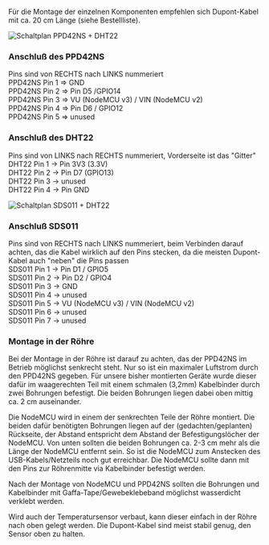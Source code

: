   
Für die Montage der einzelnen Komponenten empfehlen sich Dupont-Kabel mit ca. 20 cm Länge (siehe Bestellliste).
  
![Schaltplan PPD42NS + DHT22](https://raw.githubusercontent.com/opendata-stuttgart/meta/master/files/nodemcu-v3-schaltplan.jpg)  

### Anschluß des PPD42NS  
Pins sind von RECHTS nach LINKS nummeriert  
PPD42NS Pin 1 => GND  
PPD42NS Pin 2 => Pin D5 /GPIO14  
PPD42NS Pin 3 => VU (NodeMCU v3) / VIN (NodeMCU v2)  
PPD42NS Pin 4 => Pin D6 / GPIO12  
PPD42NS Pin 5 => unused  

### Anschluß des DHT22  
Pins sind von LINKS nach RECHTS nummeriert, Vorderseite ist das "Gitter"  
DHT22 Pin 1 -> Pin 3V3 (3.3V)  
DHT22 Pin 2 -> Pin D7 (GPIO13)  
DHT22 Pin 3 -> unused  
DHT22 Pin 4 -> Pin GND  
  
![Schaltplan SDS011 + DHT22](https://raw.githubusercontent.com/opendata-stuttgart/meta/master/files/nodemcu-v3-schaltplan-sds011.jpg)  
  
### Anschluß SDS011  
Pins sind von RECHTS nach LINKS nummeriert, beim Verbinden darauf achten, das die Kabel wirklich auf den Pins stecken, da die meisten Dupont-Kabel auch "neben" die Pins passen  
SDS011 Pin 1 -> Pin D1 / GPIO5  
SDS011 Pin 2 -> Pin D2 / GPIO4  
SDS011 Pin 3 -> GND  
SDS011 Pin 4 -> unused  
SDS011 Pin 5 -> VU (NodeMCU v3) / VIN (NodeMCU v2)  
SDS011 Pin 6 -> unused  
SDS011 Pin 7 -> unused  
  
### Montage in der Röhre  
Bei der Montage in der Röhre ist darauf zu achten, das der PPD42NS im Betrieb möglichst senkrecht steht. Nur so ist ein maximaler Luftstrom durch den PPD42NS gegeben. Für unsere bisher montierten Geräte wurde dieser dafür im waagerechten Teil mit einem schmalen (3,2mm) Kabelbinder durch zwei Bohrungen befestigt. Die beiden Bohrungen liegen dabei oben mittig ca. 2 cm auseinander.  

Die NodeMCU wird in einem der senkrechten Teile der Röhre montiert. Die beiden dafür benötigten Bohrungen liegen auf der (gedachten/geplanten) Rückseite, der Abstand entspricht dem Abstand der Befestigungslöcher der NodeMCU. Von unten sollten die beiden Bohrungen ca. 2-3 cm mehr als die Länge der NodeMCU entfernt sein. So ist die NodeMCU zum Anstecken des USB-Kabels/Netzteils noch gut erreichbar. Die NodeMCU sollte dann mit den Pins zur Röhrenmitte via Kabelbinder befestigt werden.  
  
Nach der Montage von NodeMCU und PPD42NS sollten die Bohrungen und Kabelbinder mit Gaffa-Tape/Gewebeklebeband möglichst wasserdicht verklebt werden.
  
Wird auch der Temperatursensor verbaut, kann dieser einfach in der Röhre nach oben gelegt werden. Die Dupont-Kabel sind meist stabil genug, den Sensor oben zu halten.  